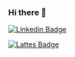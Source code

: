 ### Hi there 👋

[![Linkedin Badge](https://img.shields.io/badge/-KarolayneSilva-blue?style=flat-square&logo=Linkedin&logoColor=white&link=https://www.linkedin.com/in/karolayne-teixeira/)](https://www.linkedin.com/in/karolayne-teixeira/)

[![Lattes Badge](https://img.shields.io/badge/Lattes-KarolayneSilva-blue?style=flat-square&link=http://lattes.cnpq.br/2074137700305766)](http://lattes.cnpq.br/2074137700305766)
<!-- 
[![afkah github stats](https://github-readme-stats.vercel.app/api?username=AFKaro&show_icons=true)](https://github.com/AFKaro) 
[![Top Langs](https://github-readme-stats.vercel.app/api/top-langs/?username=AFKaro&layout=compact)](https://github.com/AFKaro) -->
